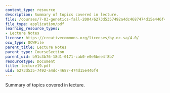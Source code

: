 ```yaml
---
content_type: resource
description: Summary of topics covered in lecture.
file: /courses/7-03-genetics-fall-2004/6273d5357492a4dc4687474d15e446f4_lecture19.pdf
file_type: application/pdf
learning_resource_types:
- Lecture Notes
license: https://creativecommons.org/licenses/by-nc-sa/4.0/
ocw_type: OCWFile
parent_title: Lecture Notes
parent_type: CourseSection
parent_uid: b91c3b76-18d1-0171-cab0-e0e5bee4f8b7
resourcetype: Document
title: lecture19.pdf
uid: 6273d535-7492-a4dc-4687-474d15e446f4
---
```

Summary of topics covered in lecture.